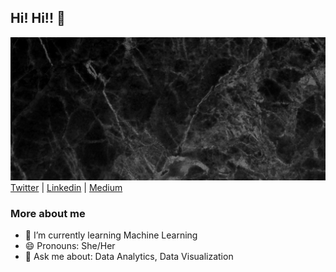 ##  Hi! Hi!! 👋
![Kemmie](Kemmie's_Header.gif)
[Twitter](https://twitter.com/_Kemmie_) |
[Linkedin](https://www.linkedin.com/in/ekemini-okpongkpong/) |
[Medium](https://www.medium.com/@kemmie/)

### More about me
- 🌱 I’m currently learning Machine Learning
- 😄 Pronouns: She/Her
- 💬 Ask me about: Data Analytics, Data Visualization
<!--
**KemmieKemy/KemmieKemy** is a ✨ _special_ ✨ repository because its `README.md` (this file) appears on your GitHub profile.

Here are some ideas to get you started:

- 🔭 I’m currently working on ...
- 🌱 I’m currently learning ...
- 👯 I’m looking to collaborate on ...
- 🤔 I’m looking for help with ...
- 💬 Ask me about ...
- 📫 How to reach me: ...
- 😄 Pronouns: ...
- ⚡ Fun fact: ...
-->
